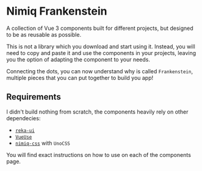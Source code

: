 # Nimiq Frankenstein

A collection of Vue 3 components built for different projects, but designed to be as reusable as possible. 

This is not a library which you download and start using it. Instead, you will need to copy and paste it and use the components in your projects, leaving you the option of adapting the component to your needs.

Connecting the dots, you can now understand why is called `Frankenstein`, multiple pieces that you can put together to build you app!

## Requirements

I didn't build nothing from scratch, the components heavily rely on other dependecies:

- [`reka-ui`](https://reka-ui.com)
- [`VueUse`](https://vueuse.org)
- [`nimiq-css`](/nimiq-css) with `UnoCSS`

You will find exact instructions on how to use on each of the components page.

